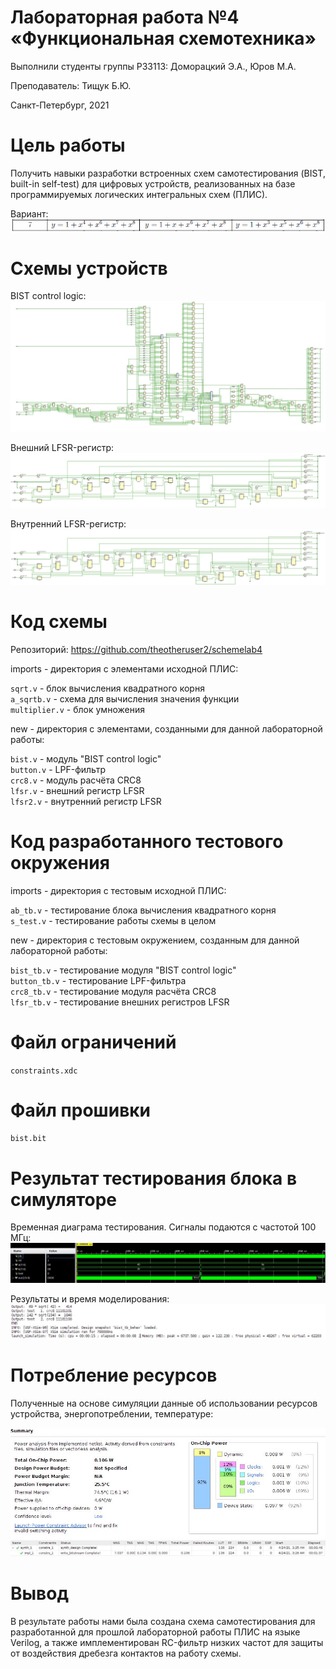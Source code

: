 
<!-- федеральное государственное автономное образовательное учреждение высшего образования
«Национальный исследовательский университет ИТМО» -->

# Лабораторная работа №4 &laquo;Функциональная схемотехника&raquo;

Выполнили студенты группы P33113:  Доморацкий Э.А., Юров М.А.

Преподаватель: Тищук Б.Ю.

Санкт-Петербург, 2021

Цель работы
=======

Получить навыки разработки встроенных схем самотестирования (BIST, built-in self-test) для цифровых устройств, реализованных на базе программируемых логических интегральных схем (ПЛИС).

Вариант:
![](./var.png)

Схемы устройств
===============
BIST control logic:
![](./bist.png)

Внешний LFSR-регистр:
![](./extlfsr.png)

Внутренний LFSR-регистр:
![](./inlfsr.png)

Код схемы
==========

Репозиторий: https://github.com/theotheruser2/schemelab4  

imports - директория с элементами исходной ПЛИС:

`sqrt.v` - блок вычисления квадратного корня\
`a_sqrtb.v` - схема для вычисления значения функции\
`multiplier.v` - блок умножения

new - директория с элементами, созданными для данной лабораторной работы:

`bist.v` - модуль "BIST control logic"\
`button.v` - LPF-фильтр\
`crc8.v` - модуль расчёта CRC8\
`lfsr.v` - внешний регистр LFSR\
`lfsr2.v` - внутренний регистр LFSR

Код разработанного тестового окружения 
=======================================

imports - директория с тестовым исходной ПЛИС:

`ab_tb.v` - тестирование блока вычисления квадратного корня\
`s_test.v` - тестирование работы схемы в целом

new - директория с тестовым окружением, созданным для данной лабораторной работы:

`bist_tb.v` - тестирование модуля "BIST control logic"\
`button_tb.v` - тестирование LPF-фильтра\
`crc8_tb.v` - тестирование модуля расчёта CRC8\
`lfsr_tb.v` - тестирование внешних регистров LFSR

Файл ограничений
================

`constraints.xdc`

Файл прошивки
=============

`bist.bit`

Результат тестирования блока в симуляторе
========================================
Временная диаграма тестирования. Сигналы подаются с частотой 100 МГц:
![](./time.png)

Результаты и время моделирования:
![](./elapsed.png)

Потребление ресурсов
====================

Полученные на основе симуляции данные об использовании ресурсов устройства, энергопотреблении, температуре:

![](./power.png)
![](./runs.png)

Вывод
=====

В результате работы нами была создана схема самотестирования для разработанной для прошлой лабораторной работы ПЛИС на языке Verilog, а также имплементирован RC-фильтр низких частот для защиты от воздействия дребезга контактов на работу схемы.
